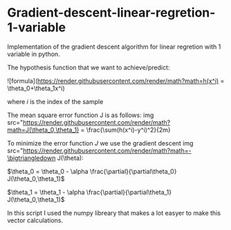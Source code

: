 # Gradient-descent-linear-regretion-1-variable

Implementation of the gradient descent algorithm for linear regretion with 1 variable in python.

The hypothesis function that we want to achieve/predict:

![formula](https://render.githubusercontent.com/render/math?math=h(x^i) = \theta_0+\theta_1x^i)


where $i$ is the index of the sample

The mean square error function J is as follows:
img src="https://render.githubusercontent.com/render/math?math=J(\theta_0,\theta_1) = \frac{\sum(h(x^i)-y^i)^2}{2m}

To minimize the error function $J$ we use the gradient descent img src="https://render.githubusercontent.com/render/math?math=-\bigtriangledown J(\theta):

$\theta_0 = \theta_0 - \alpha \frac{\partial}{\partial\theta_0} J(\theta_0,\theta_1)$

$\theta_1 = \theta_1 - \alpha \frac{\partial}{\partial\theta_1} J(\theta_0,\theta_1)$

In this script I used the numpy libreary that makes a lot easyer to make this vector calculations.
